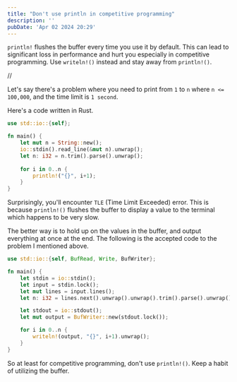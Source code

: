 ```yaml
---
title: "Don't use println in competitive programming"
description: ''
pubDate: 'Apr 02 2024 20:29'
---
```



`println!` flushes the buffer every time you use it by default. This can lead to significant loss in performance and hurt you especially in competitive programming. Use `writeln!()` instead and stay away from `println!()`. 

//

Let's say there's a problem where you need to print from `1` to `n` where `n <= 100,000`, and the time limit is `1 second`.

Here's a code written in Rust.
```rust
use std::io::{self};

fn main() {
	let mut n = String::new();
	io::stdin().read_line(&mut n).unwrap();
	let n: i32 = n.trim().parse().unwrap();
	
	for i in 0..n {
		println!("{}", i+1);
	}
}
```

Surprisingly, you'll encounter `TLE` (Time Limit Exceeded) error. This is because `println!()` flushes the buffer to display a value to the terminal which happens to be very slow.

The better way is to hold up on the values in the buffer, and output everything at once at the end. The following is the accepted code to the problem I mentioned above.
```rust
use std::io::{self, BufRead, Write, BufWriter};

fn main() {
	let stdin = io::stdin();
	let input = stdin.lock();
	let mut lines = input.lines();
	let n: i32 = lines.next().unwrap().unwrap().trim().parse().unwrap();

	let stdout = io::stdout();
	let mut output = BufWriter::new(stdout.lock());

	for i in 0..n {
		writeln!(output, "{}", i+1).unwrap();
	}
}
```

So at least for competitive programming, don't use `println!()`. Keep a habit of utilizing the buffer.